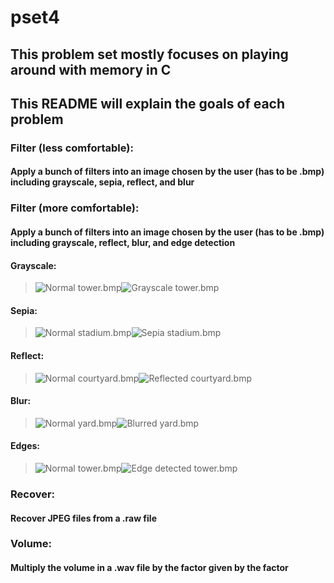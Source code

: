 # pset4

## This problem set mostly focuses on playing around with memory in C

## This README will explain the goals of each problem

### Filter (less comfortable):
#### Apply a bunch of filters into an image chosen by the user (has to be .bmp) including grayscale, sepia, reflect, and blur

### Filter (more comfortable):
#### Apply a bunch of filters into an image chosen by the user (has to be .bmp) including grayscale, reflect, blur, and edge detection

#### Grayscale:
> ![Normal tower.bmp](../screenshots/tower.bmp)![Grayscale tower.bmp](../screenshots/grayscale.bmp)

#### Sepia:
> ![Normal stadium.bmp](../screenshots/stadium.bmp)![Sepia stadium.bmp](../screenshots/sepia.bmp)

#### Reflect:
> ![Normal courtyard.bmp](../screenshots/courtyard.bmp)![Reflected courtyard.bmp](../screenshots/reflect.bmp)

#### Blur:
> ![Normal yard.bmp](../screenshots/yard.bmp)![Blurred yard.bmp](../screenshots/blur.bmp)

#### Edges:
> ![Normal tower.bmp](../screenshots/tower.bmp)![Edge detected tower.bmp](../screenshots/edges.bmp)

### Recover:
#### Recover JPEG files from a .raw file

### Volume:
#### Multiply the volume in a .wav file by the factor given by the factor